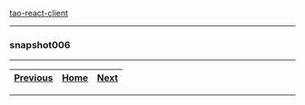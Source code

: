 [tao-react-client](https://github.com/noviKorisnik/tao-react-client)
___
### snapshot006
___
| [Previous](https://github.com/noviKorisnik/tao-react-client/tree/snapshot005) | [Home](https://github.com/noviKorisnik/tao-react-client) | [Next](https://github.com/noviKorisnik/tao-react-client/tree/snapshot007) |
| :-: | :-: | :-: |
___
